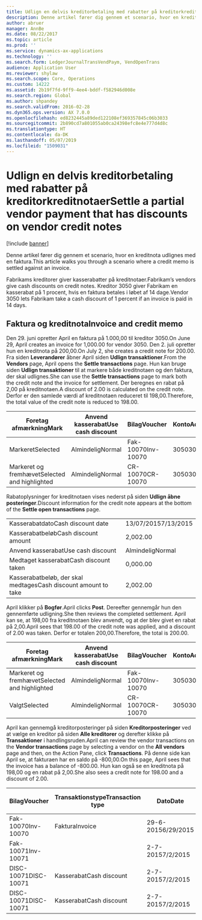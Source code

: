 ```yaml
---
title: Udlign en delvis kreditorbetaling med rabatter på kreditorkreditnotaer
description: Denne artikel fører dig gennem et scenario, hvor en kreditnota udlignes med en faktura.
author: abruer
manager: AnnBe
ms.date: 08/22/2017
ms.topic: article
ms.prod: ''
ms.service: dynamics-ax-applications
ms.technology: ''
ms.search.form: LedgerJournalTransVendPaym, VendOpenTrans
audience: Application User
ms.reviewer: shylaw
ms.search.scope: Core, Operations
ms.custom: 14222
ms.assetid: 2b19f7fd-9ff9-4ee4-bddf-f582946d008e
ms.search.region: Global
ms.author: shpandey
ms.search.validFrom: 2016-02-28
ms.dyn365.ops.version: AX 7.0.0
ms.openlocfilehash: ed8232445a89ded122108ef369357845c06b3033
ms.sourcegitcommit: 2b890cd7a801055ab0ca24398efc8e4e777d4d8c
ms.translationtype: HT
ms.contentlocale: da-DK
ms.lasthandoff: 05/07/2019
ms.locfileid: "1509031"
---
```

# <a name="settle-a-partial-vendor-payment-that-has-discounts-on-vendor-credit-notes"></a><span data-ttu-id="3323f-103">Udlign en delvis kreditorbetaling med rabatter på kreditorkreditnotaer</span><span class="sxs-lookup"><span data-stu-id="3323f-103">Settle a partial vendor payment that has discounts on vendor credit notes</span></span>

[!include [banner](../includes/banner.md)]

<span data-ttu-id="3323f-104">Denne artikel fører dig gennem et scenario, hvor en kreditnota udlignes med en faktura.</span><span class="sxs-lookup"><span data-stu-id="3323f-104">This article walks you through a scenario where a credit memo is settled against an invoice.</span></span>

<span data-ttu-id="3323f-105">Fabrikams kreditorer giver kasserabatter på kreditnotaer.</span><span class="sxs-lookup"><span data-stu-id="3323f-105">Fabrikam’s vendors give cash discounts on credit notes.</span></span> <span data-ttu-id="3323f-106">Kreditor 3050 giver Fabrikam en kasserabat på 1 procent, hvis en faktura betales i løbet af 14 dage.</span><span class="sxs-lookup"><span data-stu-id="3323f-106">Vendor 3050 lets Fabrikam take a cash discount of 1 percent if an invoice is paid in 14 days.</span></span>

## <a name="invoice-and-credit-memo"></a><span data-ttu-id="3323f-107">Faktura og kreditnota</span><span class="sxs-lookup"><span data-stu-id="3323f-107">Invoice and credit memo</span></span>
<span data-ttu-id="3323f-108">Den 29. juni opretter April en faktura på 1.000,00 til kreditor 3050.</span><span class="sxs-lookup"><span data-stu-id="3323f-108">On June 29, April creates an invoice for 1,000.00 for vendor 3050.</span></span> <span data-ttu-id="3323f-109">Den 2. juli opretter hun en kreditnota på 200,00.</span><span class="sxs-lookup"><span data-stu-id="3323f-109">On July 2, she creates a credit note for 200.00.</span></span> <span data-ttu-id="3323f-110">Fra siden **Leverandører** åbner April siden **Udlign transaktioner**.</span><span class="sxs-lookup"><span data-stu-id="3323f-110">From the **Vendors** page, April opens the **Settle transactions** page.</span></span> <span data-ttu-id="3323f-111">Hun kan bruge siden **Udlign transaktioner** til at markere både kreditnotaen og den faktura, der skal udlignes.</span><span class="sxs-lookup"><span data-stu-id="3323f-111">She can use the **Settle transactions** page to mark both the credit note and the invoice for settlement.</span></span> <span data-ttu-id="3323f-112">Der beregnes en rabat på 2,00 på kreditnotaen.</span><span class="sxs-lookup"><span data-stu-id="3323f-112">A discount of 2.00 is calculated on the credit note.</span></span> <span data-ttu-id="3323f-113">Derfor er den samlede værdi af kreditnotaen reduceret til 198,00.</span><span class="sxs-lookup"><span data-stu-id="3323f-113">Therefore, the total value of the credit note is reduced to 198.00.</span></span>

| <span data-ttu-id="3323f-114">Foretag afmærkning</span><span class="sxs-lookup"><span data-stu-id="3323f-114">Mark</span></span>                     | <span data-ttu-id="3323f-115">Anvend kasserabat</span><span class="sxs-lookup"><span data-stu-id="3323f-115">Use cash discount</span></span> | <span data-ttu-id="3323f-116">Bilag</span><span class="sxs-lookup"><span data-stu-id="3323f-116">Voucher</span></span>   | <span data-ttu-id="3323f-117">Konto</span><span class="sxs-lookup"><span data-stu-id="3323f-117">Account</span></span> | <span data-ttu-id="3323f-118">Dato</span><span class="sxs-lookup"><span data-stu-id="3323f-118">Date</span></span>      | <span data-ttu-id="3323f-119">Forfaldsdato</span><span class="sxs-lookup"><span data-stu-id="3323f-119">Due date</span></span>  | <span data-ttu-id="3323f-120">Faktura</span><span class="sxs-lookup"><span data-stu-id="3323f-120">Invoice</span></span> | <span data-ttu-id="3323f-121">Beløb i transaktionsvaluta</span><span class="sxs-lookup"><span data-stu-id="3323f-121">Amount in transaction currency</span></span> | <span data-ttu-id="3323f-122">Valuta</span><span class="sxs-lookup"><span data-stu-id="3323f-122">Currency</span></span> | <span data-ttu-id="3323f-123">Beløb, der skal udlignes</span><span class="sxs-lookup"><span data-stu-id="3323f-123">Amount to settle</span></span> |
|--------------------------|-------------------|-----------|---------|-----------|-----------|---------|--------------------------------|----------|------------------|
| <span data-ttu-id="3323f-124">Markeret</span><span class="sxs-lookup"><span data-stu-id="3323f-124">Selected</span></span>                 | <span data-ttu-id="3323f-125">Almindelig</span><span class="sxs-lookup"><span data-stu-id="3323f-125">Normal</span></span>            | <span data-ttu-id="3323f-126">Fak-10070</span><span class="sxs-lookup"><span data-stu-id="3323f-126">Inv-10070</span></span> | <span data-ttu-id="3323f-127">3050</span><span class="sxs-lookup"><span data-stu-id="3323f-127">3050</span></span>    | <span data-ttu-id="3323f-128">29-6-2015</span><span class="sxs-lookup"><span data-stu-id="3323f-128">6/29/2015</span></span> | <span data-ttu-id="3323f-129">29-7-2015</span><span class="sxs-lookup"><span data-stu-id="3323f-129">7/29/2015</span></span> | <span data-ttu-id="3323f-130">10070</span><span class="sxs-lookup"><span data-stu-id="3323f-130">10070</span></span>   | <span data-ttu-id="3323f-131">-1.000,00</span><span class="sxs-lookup"><span data-stu-id="3323f-131">-1,000.00</span></span>                      | <span data-ttu-id="3323f-132">USD</span><span class="sxs-lookup"><span data-stu-id="3323f-132">USD</span></span>      | <span data-ttu-id="3323f-133">-990,00</span><span class="sxs-lookup"><span data-stu-id="3323f-133">-990.00</span></span>          |
| <span data-ttu-id="3323f-134">Markeret og fremhævet</span><span class="sxs-lookup"><span data-stu-id="3323f-134">Selected and highlighted</span></span> | <span data-ttu-id="3323f-135">Almindelig</span><span class="sxs-lookup"><span data-stu-id="3323f-135">Normal</span></span>            | <span data-ttu-id="3323f-136">CR-10070</span><span class="sxs-lookup"><span data-stu-id="3323f-136">CR-10070</span></span>  | <span data-ttu-id="3323f-137">3050</span><span class="sxs-lookup"><span data-stu-id="3323f-137">3050</span></span>    | <span data-ttu-id="3323f-138">2-7-2015</span><span class="sxs-lookup"><span data-stu-id="3323f-138">7/2/2015</span></span>  | <span data-ttu-id="3323f-139">29-7-2015</span><span class="sxs-lookup"><span data-stu-id="3323f-139">7/29/2015</span></span> |         | <span data-ttu-id="3323f-140">200,00</span><span class="sxs-lookup"><span data-stu-id="3323f-140">200.00</span></span>                         | <span data-ttu-id="3323f-141">USD</span><span class="sxs-lookup"><span data-stu-id="3323f-141">USD</span></span>      | <span data-ttu-id="3323f-142">198,00</span><span class="sxs-lookup"><span data-stu-id="3323f-142">198.00</span></span>           |

<span data-ttu-id="3323f-143">Rabatoplysninger for kreditnotaen vises nederst på siden **Udlign åbne posteringer**.</span><span class="sxs-lookup"><span data-stu-id="3323f-143">Discount information for the credit note appears at the bottom of the **Settle open transactions** page.</span></span>

|                              |           |
|------------------------------|-----------|
| <span data-ttu-id="3323f-144">Kasserabatdato</span><span class="sxs-lookup"><span data-stu-id="3323f-144">Cash discount date</span></span>           | <span data-ttu-id="3323f-145">13/07/2015</span><span class="sxs-lookup"><span data-stu-id="3323f-145">7/13/2015</span></span> |
| <span data-ttu-id="3323f-146">Kasserabatbeløb</span><span class="sxs-lookup"><span data-stu-id="3323f-146">Cash discount amount</span></span>         | <span data-ttu-id="3323f-147">2,00</span><span class="sxs-lookup"><span data-stu-id="3323f-147">2.00</span></span>      |
| <span data-ttu-id="3323f-148">Anvend kasserabat</span><span class="sxs-lookup"><span data-stu-id="3323f-148">Use cash discount</span></span>            | <span data-ttu-id="3323f-149">Almindelig</span><span class="sxs-lookup"><span data-stu-id="3323f-149">Normal</span></span>    |
| <span data-ttu-id="3323f-150">Medtaget kasserabat</span><span class="sxs-lookup"><span data-stu-id="3323f-150">Cash discount taken</span></span>          | <span data-ttu-id="3323f-151">0,00</span><span class="sxs-lookup"><span data-stu-id="3323f-151">0.00</span></span>      |
| <span data-ttu-id="3323f-152">Kasserabatbeløb, der skal medtages</span><span class="sxs-lookup"><span data-stu-id="3323f-152">Cash discount amount to take</span></span> | <span data-ttu-id="3323f-153">2,00</span><span class="sxs-lookup"><span data-stu-id="3323f-153">2.00</span></span>      |

<span data-ttu-id="3323f-154">April klikker på **Bogfør**.</span><span class="sxs-lookup"><span data-stu-id="3323f-154">April clicks **Post**.</span></span> <span data-ttu-id="3323f-155">Dereefter gennemgår hun den gennemførte udligning.</span><span class="sxs-lookup"><span data-stu-id="3323f-155">She then reviews the completed settlement.</span></span> <span data-ttu-id="3323f-156">April kan se, at 198,00 fra kreditnotaen blev anvendt, og at der blev givet en rabat på 2,00.</span><span class="sxs-lookup"><span data-stu-id="3323f-156">April sees that 198.00 of the credit note was applied, and a discount of 2.00 was taken.</span></span> <span data-ttu-id="3323f-157">Derfor er totalen 200,00.</span><span class="sxs-lookup"><span data-stu-id="3323f-157">Therefore, the total is 200.00.</span></span>

| <span data-ttu-id="3323f-158">Foretag afmærkning</span><span class="sxs-lookup"><span data-stu-id="3323f-158">Mark</span></span>                     | <span data-ttu-id="3323f-159">Anvend kasserabat</span><span class="sxs-lookup"><span data-stu-id="3323f-159">Use cash discount</span></span> | <span data-ttu-id="3323f-160">Bilag</span><span class="sxs-lookup"><span data-stu-id="3323f-160">Voucher</span></span>   | <span data-ttu-id="3323f-161">Konto</span><span class="sxs-lookup"><span data-stu-id="3323f-161">Account</span></span> | <span data-ttu-id="3323f-162">Dato</span><span class="sxs-lookup"><span data-stu-id="3323f-162">Date</span></span>      | <span data-ttu-id="3323f-163">Forfaldsdato</span><span class="sxs-lookup"><span data-stu-id="3323f-163">Due date</span></span>  | <span data-ttu-id="3323f-164">Faktura</span><span class="sxs-lookup"><span data-stu-id="3323f-164">Invoice</span></span>  | <span data-ttu-id="3323f-165">Beløb i transaktionsvaluta</span><span class="sxs-lookup"><span data-stu-id="3323f-165">Amount in transaction currency</span></span> | <span data-ttu-id="3323f-166">Valuta</span><span class="sxs-lookup"><span data-stu-id="3323f-166">Currency</span></span> | <span data-ttu-id="3323f-167">Beløb, der skal udlignes</span><span class="sxs-lookup"><span data-stu-id="3323f-167">Amount to settle</span></span> |
|--------------------------|-------------------|-----------|---------|-----------|-----------|----------|--------------------------------|----------|------------------|
| <span data-ttu-id="3323f-168">Markeret og fremhævet</span><span class="sxs-lookup"><span data-stu-id="3323f-168">Selected and highlighted</span></span> | <span data-ttu-id="3323f-169">Almindelig</span><span class="sxs-lookup"><span data-stu-id="3323f-169">Normal</span></span>            | <span data-ttu-id="3323f-170">Fak-10070</span><span class="sxs-lookup"><span data-stu-id="3323f-170">Inv-10070</span></span> | <span data-ttu-id="3323f-171">3050</span><span class="sxs-lookup"><span data-stu-id="3323f-171">3050</span></span>    | <span data-ttu-id="3323f-172">29-6-2015</span><span class="sxs-lookup"><span data-stu-id="3323f-172">6/29/2015</span></span> | <span data-ttu-id="3323f-173">29-7-2015</span><span class="sxs-lookup"><span data-stu-id="3323f-173">7/29/2015</span></span> | <span data-ttu-id="3323f-174">10070</span><span class="sxs-lookup"><span data-stu-id="3323f-174">10070</span></span>    | <span data-ttu-id="3323f-175">-1.000,00</span><span class="sxs-lookup"><span data-stu-id="3323f-175">-1,000.00</span></span>                      | <span data-ttu-id="3323f-176">USD</span><span class="sxs-lookup"><span data-stu-id="3323f-176">USD</span></span>      | <span data-ttu-id="3323f-177">-200,00</span><span class="sxs-lookup"><span data-stu-id="3323f-177">-200.00</span></span>          |
| <span data-ttu-id="3323f-178">Valgt</span><span class="sxs-lookup"><span data-stu-id="3323f-178">Selected</span></span>                 | <span data-ttu-id="3323f-179">Almindelig</span><span class="sxs-lookup"><span data-stu-id="3323f-179">Normal</span></span>            | <span data-ttu-id="3323f-180">CR-10070</span><span class="sxs-lookup"><span data-stu-id="3323f-180">CR-10070</span></span>  | <span data-ttu-id="3323f-181">3050</span><span class="sxs-lookup"><span data-stu-id="3323f-181">3050</span></span>    | <span data-ttu-id="3323f-182">2-7-2015</span><span class="sxs-lookup"><span data-stu-id="3323f-182">7/2/2015</span></span>  | <span data-ttu-id="3323f-183">29-7-2015</span><span class="sxs-lookup"><span data-stu-id="3323f-183">7/29/2015</span></span> | <span data-ttu-id="3323f-184">CR-10070</span><span class="sxs-lookup"><span data-stu-id="3323f-184">CR-10070</span></span> | <span data-ttu-id="3323f-185">200,00</span><span class="sxs-lookup"><span data-stu-id="3323f-185">200.00</span></span>                         | <span data-ttu-id="3323f-186">USD</span><span class="sxs-lookup"><span data-stu-id="3323f-186">USD</span></span>      | <span data-ttu-id="3323f-187">198,00</span><span class="sxs-lookup"><span data-stu-id="3323f-187">198.00</span></span>           |

<span data-ttu-id="3323f-188">April kan gennemgå kreditorposteringer på siden **Kreditorposteringer** ved at vælge en kreditor på siden **Alle kreditorer** og derefter klikke på **Transaktioner** i handlingsruden.</span><span class="sxs-lookup"><span data-stu-id="3323f-188">April can review the vendor transactions on the **Vendor transactions** page by selecting a vendor on the **All vendors** page and then, on the Action Pane, click **Transactions**.</span></span> <span data-ttu-id="3323f-189">På denne side kan April se, at fakturaen har en saldo på -800,00.</span><span class="sxs-lookup"><span data-stu-id="3323f-189">On this page, April sees that the invoice has a balance of -800.00.</span></span> <span data-ttu-id="3323f-190">Hun kan også se en kreditnota på 198,00 og en rabat på 2,00.</span><span class="sxs-lookup"><span data-stu-id="3323f-190">She also sees a credit note for 198.00 and a discount of 2.00.</span></span>

| <span data-ttu-id="3323f-191">Bilag</span><span class="sxs-lookup"><span data-stu-id="3323f-191">Voucher</span></span>    | <span data-ttu-id="3323f-192">Transaktionstype</span><span class="sxs-lookup"><span data-stu-id="3323f-192">Transaction type</span></span> | <span data-ttu-id="3323f-193">Dato</span><span class="sxs-lookup"><span data-stu-id="3323f-193">Date</span></span>      | <span data-ttu-id="3323f-194">Faktura</span><span class="sxs-lookup"><span data-stu-id="3323f-194">Invoice</span></span> | <span data-ttu-id="3323f-195">Beløb i transaktionsvalutadebet</span><span class="sxs-lookup"><span data-stu-id="3323f-195">Amount in transaction currency debit</span></span> | <span data-ttu-id="3323f-196">Beløb i transaktionsvalutakredit</span><span class="sxs-lookup"><span data-stu-id="3323f-196">Amount in transaction currency credit</span></span> | <span data-ttu-id="3323f-197">Saldo</span><span class="sxs-lookup"><span data-stu-id="3323f-197">Balance</span></span> | <span data-ttu-id="3323f-198">Valuta</span><span class="sxs-lookup"><span data-stu-id="3323f-198">Currency</span></span> |
|------------|------------------|-----------|---------|--------------------------------------|---------------------------------------|---------|----------|
| <span data-ttu-id="3323f-199">Fak-10070</span><span class="sxs-lookup"><span data-stu-id="3323f-199">Inv-10070</span></span>  | <span data-ttu-id="3323f-200">Faktura</span><span class="sxs-lookup"><span data-stu-id="3323f-200">Invoice</span></span>          | <span data-ttu-id="3323f-201">29-6-2015</span><span class="sxs-lookup"><span data-stu-id="3323f-201">6/29/2015</span></span> | <span data-ttu-id="3323f-202">10070</span><span class="sxs-lookup"><span data-stu-id="3323f-202">10070</span></span>   |                                      | <span data-ttu-id="3323f-203">1.000,00</span><span class="sxs-lookup"><span data-stu-id="3323f-203">1,000.00</span></span>                              | <span data-ttu-id="3323f-204">-800,00</span><span class="sxs-lookup"><span data-stu-id="3323f-204">-800.00</span></span> | <span data-ttu-id="3323f-205">USD</span><span class="sxs-lookup"><span data-stu-id="3323f-205">USD</span></span>      |
| <span data-ttu-id="3323f-206">Fak-10071</span><span class="sxs-lookup"><span data-stu-id="3323f-206">Inv-10071</span></span>  |                  | <span data-ttu-id="3323f-207">2-7-2015</span><span class="sxs-lookup"><span data-stu-id="3323f-207">7/2/2015</span></span>  | <span data-ttu-id="3323f-208">CR10071</span><span class="sxs-lookup"><span data-stu-id="3323f-208">CR10071</span></span> | <span data-ttu-id="3323f-209">200,00</span><span class="sxs-lookup"><span data-stu-id="3323f-209">200.00</span></span>                               |                                       | <span data-ttu-id="3323f-210">0,00</span><span class="sxs-lookup"><span data-stu-id="3323f-210">0.00</span></span>    | <span data-ttu-id="3323f-211">USD</span><span class="sxs-lookup"><span data-stu-id="3323f-211">USD</span></span>      |
| <span data-ttu-id="3323f-212">DISC-10071</span><span class="sxs-lookup"><span data-stu-id="3323f-212">DISC-10071</span></span> |  <span data-ttu-id="3323f-213">Kasserabat</span><span class="sxs-lookup"><span data-stu-id="3323f-213">Cash discount</span></span>   | <span data-ttu-id="3323f-214">2-7-2015</span><span class="sxs-lookup"><span data-stu-id="3323f-214">7/2/2015</span></span>  |         | <span data-ttu-id="3323f-215">2,00</span><span class="sxs-lookup"><span data-stu-id="3323f-215">2.00</span></span>                                 |                                       | <span data-ttu-id="3323f-216">0,00</span><span class="sxs-lookup"><span data-stu-id="3323f-216">0.00</span></span>    | <span data-ttu-id="3323f-217">USD</span><span class="sxs-lookup"><span data-stu-id="3323f-217">USD</span></span>      |
| <span data-ttu-id="3323f-218">DISC-10071</span><span class="sxs-lookup"><span data-stu-id="3323f-218">DISC-10071</span></span> |  <span data-ttu-id="3323f-219">Kasserabat</span><span class="sxs-lookup"><span data-stu-id="3323f-219">Cash discount</span></span>   | <span data-ttu-id="3323f-220">2-7-2015</span><span class="sxs-lookup"><span data-stu-id="3323f-220">7/2/2015</span></span>  |         |                                      | <span data-ttu-id="3323f-221">2,00</span><span class="sxs-lookup"><span data-stu-id="3323f-221">2.00</span></span>                                  | <span data-ttu-id="3323f-222">0,00</span><span class="sxs-lookup"><span data-stu-id="3323f-222">0.00</span></span>    | <span data-ttu-id="3323f-223">USD</span><span class="sxs-lookup"><span data-stu-id="3323f-223">USD</span></span>      |





